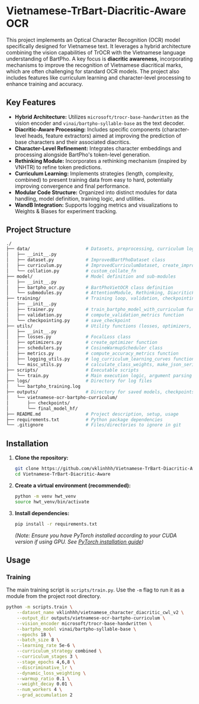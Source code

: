 # Vietnamese-TrBart-Diacritic-Aware OCR

This project implements an Optical Character Recognition (OCR) model specifically designed for Vietnamese text. It leverages a hybrid architecture combining the vision capabilities of TrOCR with the Vietnamese language understanding of BartPho. A key focus is **diacritic awareness**, incorporating mechanisms to improve the recognition of Vietnamese diacritical marks, which are often challenging for standard OCR models. The project also includes features like curriculum learning and character-level processing to enhance training and accuracy.

## Key Features

*   **Hybrid Architecture:** Utilizes `microsoft/trocr-base-handwritten` as the vision encoder and `vinai/bartpho-syllable-base` as the text decoder.
*   **Diacritic-Aware Processing:** Includes specific components (character-level heads, feature extractors) aimed at improving the prediction of base characters and their associated diacritics.
*   **Character-Level Refinement:** Integrates character embeddings and processing alongside BartPho's token-level generation.
*   **Rethinking Module:** Incorporates a rethinking mechanism (inspired by VNHTR) to refine token predictions.
*   **Curriculum Learning:** Implements strategies (length, complexity, combined) to present training data from easy to hard, potentially improving convergence and final performance.
*   **Modular Code Structure:** Organized into distinct modules for data handling, model definition, training logic, and utilities.
*   **WandB Integration:** Supports logging metrics and visualizations to Weights & Biases for experiment tracking.

## Project Structure
```bash
./
├── data/                     # Datasets, preprocessing, curriculum logic
│   ├── __init__.py
│   ├── dataset.py            # ImprovedBartPhoDataset class
│   ├── curriculum.py         # ImprovedCurriculumDataset, create_improved_curriculum_datasets
│   └── collation.py          # custom_collate_fn
├── model/                    # Model definition and sub-modules
│   ├── __init__.py
│   ├── bartpho_ocr.py        # BartPhoVietOCR class definition
│   └── submodules.py         # AttentionModule, Rethinking, DiacriticFeatureExtractor, etc.
├── training/                 # Training loop, validation, checkpointing
│   ├── __init__.py
│   ├── trainer.py            # train_bartpho_model_with_curriculum function
│   ├── validation.py         # compute_validation_metrics function
│   └── checkpointing.py      # save_checkpoint
├── utils/                    # Utility functions (losses, optimizers, schedulers, etc.)
│   ├── __init__.py
│   ├── losses.py             # FocalLoss class
│   ├── optimizers.py         # create_optimizer function
│   ├── schedulers.py         # CosineWarmupScheduler class
│   ├── metrics.py            # compute_accuracy_metrics function
│   ├── logging_utils.py      # log_curriculum_learning_curves function
│   └── misc_utils.py         # calculate_class_weights, make_json_serializable
├── scripts/                  # Executable scripts
│   └── train.py              # Main execution logic, argument parsing
├── logs/                     # Directory for log files
│   └── bartpho_training.log
├── outputs/                  # Directory for saved models, checkpoints
│   └── vietnamese-ocr-bartpho-curriculum/
│       ├── checkpoints/
│       └── final_model_hf/
├── README.md                 # Project description, setup, usage
├── requirements.txt          # Python package dependencies
└── .gitignore                # Files/directories to ignore in git

```


## Installation

1.  **Clone the repository:**
    ```bash
    git clone https://github.com/vklinhhh/Vietnamese-TrBart-Diacritic-Aware.git
    cd Vietnamese-TrBart-Diacritic-Aware
    ```

2.  **Create a virtual environment (recommended):**
    ```bash
    python -m venv hwt_venv
    source hwt_venv/bin/activate
    ```

3.  **Install dependencies:**
    ```bash
    pip install -r requirements.txt
    ```
    *(Note: Ensure you have PyTorch installed according to your CUDA version if using GPU. See [PyTorch installation guide](https://pytorch.org/get-started/locally/))*

## Usage

### Training

The main training script is `scripts/train.py`. Use the `-m` flag to run it as a module from the project root directory.

```bash
python -m scripts.train \
    --dataset_name vklinhhh/vietnamese_character_diacritic_cwl_v2 \
    --output_dir outputs/vietnamese-ocr-bartpho-curriculum \
    --vision_encoder microsoft/trocr-base-handwritten \
    --bartpho_model vinai/bartpho-syllable-base \
    --epochs 18 \
    --batch_size 8 \
    --learning_rate 5e-6 \
    --curriculum_strategy combined \
    --curriculum_stages 3 \
    --stage_epochs 4,6,8 \
    --discriminative_lr \
    --dynamic_loss_weighting \
    --warmup_ratio 0.1 \
    --weight_decay 0.01 \
    --num_workers 4 \
    --grad_accumulation 2

```